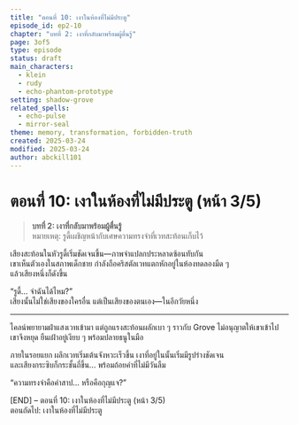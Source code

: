 ```yaml
---
title: "ตอนที่ 10: เงาในห้องที่ไม่มีประตู"
episode_id: ep2-10
chapter: "บทที่ 2: เงาที่กลับมาพร้อมผู้ตื่นรู้"
page: 3of5
type: episode
status: draft
main_characters:
  - klein
  - rudy
  - echo-phantom-prototype
setting: shadow-grove
related_spells:
  - echo-pulse
  - mirror-seal
theme: memory, transformation, forbidden-truth
created: 2025-03-24
modified: 2025-03-24
author: abckill101
---
```


# ตอนที่ 10: เงาในห้องที่ไม่มีประตู (หน้า 3/5)

> **บทที่ 2: เงาที่กลับมาพร้อมผู้ตื่นรู้**  
> หมายเหตุ: รูดี้เผชิญหน้ากับเศษความทรงจำที่เวทสะท้อนเก็บไว้

เสียงสะท้อนในหัวรูดี้เริ่มชัดเจนขึ้น—ภาพจำแปลกประหลาดซ้อนทับกัน  
เขาเห็นตัวเองในสภาพเด็กชาย กำลังถือคริสตัลเวทแตกหักอยู่ในห้องทดลองมืด ๆ  
แล้วเสียงหนึ่งก็ดังขึ้น

“รูดี้... จำฉันได้ไหม?”  
เสียงนั้นไม่ใช่เสียงของใครอื่น แต่เป็นเสียงของตนเอง—ในอีกวัยหนึ่ง

---

ไคลน์พยายามฝ่าแสงเวทเข้ามา แต่ถูกแรงสะท้อนผลักเบา ๆ ราวกับ Grove ไม่อนุญาตให้เขาเข้าไป  
เขาจึงหยุด ยืนเฝ้าอยู่เงียบ ๆ พร้อมปลายธนูในมือ

ภายในรอยแยก ผลึกเวทเริ่มเต้นจังหวะเร็วขึ้น เงาที่อยู่ในนั้นเริ่มมีรูปร่างชัดเจน  
และเสียงกระซิบก็กระชั้นถี่ขึ้น... พร้อมถ้อยคำที่ไม่มีวันลืม

“ความทรงจำคือคำสาป... หรือคือกุญแจ?”

[END] – ตอนที่ 10: เงาในห้องที่ไม่มีประตู (หน้า 3/5)  
ตอนถัดไป: เงาในห้องที่ไม่มีประตู
